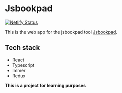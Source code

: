 # Jsbookpad

[![Netlify Status](https://api.netlify.com/api/v1/badges/50eb71ad-ad62-45e4-a0a1-6e464d960722/deploy-status)](https://app.netlify.com/sites/jsbookpad/deploys)

This is the web app for the jsbookpad tool [Jsbookpad](https://jsbookpad.guimochila.com).

## Tech stack

- React
- Typescript
- Immer
- Redux

**This is a project for learning purposes**
